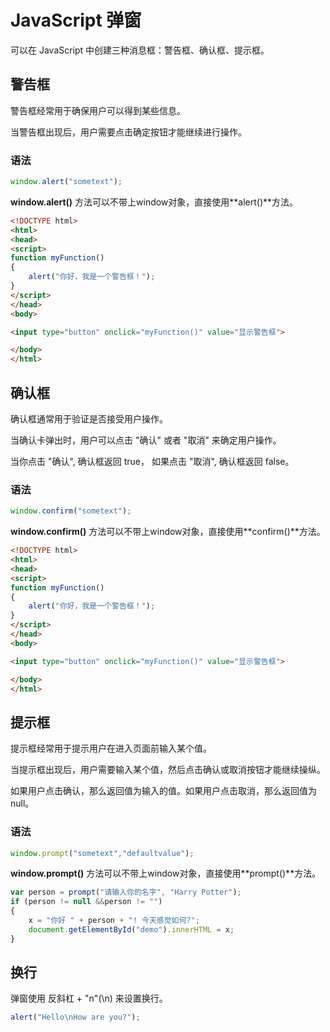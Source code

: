 # JavaScript 弹窗

可以在 JavaScript 中创建三种消息框：警告框、确认框、提示框。

## 警告框

警告框经常用于确保用户可以得到某些信息。

当警告框出现后，用户需要点击确定按钮才能继续进行操作。 

### 语法

```javascript
window.alert("sometext");
```

**window.alert()** 方法可以不带上window对象，直接使用**alert()**方法。

<!--sec data-title="实例" data-filename="js_alert" ces-->
```html
<!DOCTYPE html>
<html>
<head>
<script>
function myFunction()
{
    alert("你好，我是一个警告框！");
}
</script>
</head>
<body>

<input type="button" onclick="myFunction()" value="显示警告框">

</body>
</html>
```
<!--endsec-->

## 确认框

确认框通常用于验证是否接受用户操作。

当确认卡弹出时，用户可以点击 "确认" 或者 "取消" 来确定用户操作。 

当你点击 "确认", 确认框返回 true， 如果点击 "取消", 确认框返回 false。

### 语法

```javascript
window.confirm("sometext");
```

**window.confirm()** 方法可以不带上window对象，直接使用**confirm()**方法。

<!--sec data-title="实例" data-filename="js_confirm" ces-->
```html
<!DOCTYPE html>
<html>
<head>
<script>
function myFunction()
{
    alert("你好，我是一个警告框！");
}
</script>
</head>
<body>

<input type="button" onclick="myFunction()" value="显示警告框">

</body>
</html>
```
<!--endsec-->

## 提示框

提示框经常用于提示用户在进入页面前输入某个值。

当提示框出现后，用户需要输入某个值，然后点击确认或取消按钮才能继续操纵。

如果用户点击确认，那么返回值为输入的值。如果用户点击取消，那么返回值为 null。

### 语法

```javascript
window.prompt("sometext","defaultvalue");
```

**window.prompt()** 方法可以不带上window对象，直接使用**prompt()**方法。

<!--sec data-title="实例" data-filename="js_prompt" ces-->
```javascript
var person = prompt("请输入你的名字", "Harry Potter");
if (person != null &&person != "")
{
    x = "你好 " + person + "! 今天感觉如何?";
    document.getElementById("demo").innerHTML = x;
}
```
<!--endsec-->

## 换行

弹窗使用 反斜杠 + "n"(\n) 来设置换行。

<!--sec data-title="实例" data-filename="js_alert2" ces-->
```javascript
alert("Hello\nHow are you?");
```
<!--endsec-->
